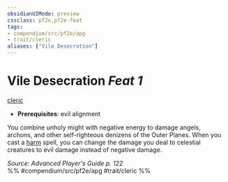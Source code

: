```yaml
---
obsidianUIMode: preview
cssclass: pf2e,pf2e-feat
tags:
- compendium/src/pf2e/apg
- trait/cleric
aliases: ["Vile Desecration"]
---
```

# Vile Desecration  *Feat 1*  
[cleric](/rules/traits/cleric.md)  

- **Prerequisites**: evil alignment

You combine unholy might with negative energy to damage angels, archons, and other self-righteous denizens of the Outer Planes. When you cast a [harm](/compendium/spells/harm.md) spell, you can change the damage you deal to celestial creatures to evil damage instead of negative damage.

*Source: Advanced Player's Guide p. 122*  
%% #compendium/src/pf2e/apg #trait/cleric %%